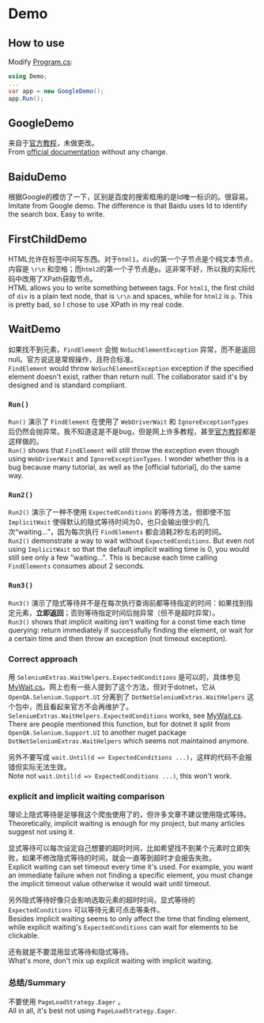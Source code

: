 # Demo

## How to use

Modify [Program.cs](../Program.cs):

```c#
using Demo;
...
var app = new GoogleDemo();
app.Run();
```

## GoogleDemo

来自于[官方教程][1]，未做更改。\
From [official documentation][1] without any change.

## BaiduDemo

根据Google的模仿了一下，区别是百度的搜索框用的是Id唯一标识的。很容易。\
Imitate from Google demo. The difference is that Baidu uses Id to identify the search box. Easy to write.

## FirstChildDemo

HTML允许在标签中间写东西。对于`html1`，`div`的第一个子节点是个纯文本节点，内容是 `\r\n` 和空格；而`html2`的第一个子节点是`p`。这非常不好，所以我的实际代码中改用了XPath获取节点。\
HTML allows you to write something between tags. For `html1`, the first child of `div` is a plain text node, that is `\r\n` and spaces, while for `html2` is `p`. This is pretty bad, so I chose to use XPath in my real code.

## WaitDemo

如果找不到元素，`FindElement` 会抛 `NoSuchElementException` 异常，而不是返回null。官方说这是常规操作，且符合标准。\
`FindElement` would throw `NoSuchElementException` exception if the specified element doesn't exist, rather than return null. The collaborator said it's by designed and is standard compliant.

### `Run()`

`Run()` 演示了 `FindElement` 在使用了 `WebDriverWait` 和 `IgnoreExceptionTypes` 后仍然会抛异常。我不知道这是不是bug，但是网上许多教程，甚至[官方教程][2]都是这样做的。\
`Run()` shows that `FindElement` will still throw the exception even though using `WebDriverWait` and `IgnoreExceptionTypes`. I wonder whether this is a bug because many tutorial, as well as the [official tutorial], do the same way.

### `Run2()`

`Run2()` 演示了一种不使用 `ExpectedConditions` 的等待方法，但即使不加 `ImplicitWait` 使得默认的隐式等待时间为0，也只会输出很少的几次“waiting...”，因为每次执行 `FindElements` 都会消耗2秒左右的时间。\
`Run2()` demonstrate a way to wait without `ExpectedConditions`. But even not using `ImplicitWait` so that the default implicit waiting time is 0, you would still see only a few "waiting...". This is because each time calling `FindElements` consumes about 2 seconds.

### `Run3()`

`Run3()` 演示了隐式等待并不是在每次执行查询前都等待指定的时间：如果找到指定元素，**立即返回**；否则等待指定时间后抛异常（但不是超时异常）。\
`Run3()` shows that implicit waiting isn't waiting for a const time each time querying: return immediately if successfully finding the element, or wait for a certain time and then throw an exception (not timeout exception).

### Correct approach

用 `SeleniumExtras.WaitHelpers.ExpectedConditions` 是可以的，具体参见[MyWait.cs](../MyWait.cs)。网上也有一些人提到了这个方法，但对于dotnet，它从 `OpenQA.Selenium.Support.UI` 分离到了 `DotNetSeleniumExtras.WaitHelpers` 这个包中，而且看起来官方不会再维护了。\
`SeleniumExtras.WaitHelpers.ExpectedConditions` works, see [MyWait.cs](../MyWait.cs). There are people mentioned this function, but for dotnet it split from `OpenQA.Selenium.Support.UI` to another nuget package `DotNetSeleniumExtras.WaitHelpers` which seems not maintained anymore.

另外不要写成 `wait.Until(d => ExpectedConditions ...)`，这样的代码不会报错但实际无法生效。\
Note not `wait.Until(d => ExpectedConditions ...)`, this won't work.

### explicit and implicit waiting comparison

理论上隐式等待是足够我这个爬虫使用了的，但许多文章不建议使用隐式等待。\
Theoretically, implicit waiting is enough for my project, but many articles suggest not using it.

显式等待可以每次设定自己想要的超时时间，比如希望找不到某个元素时立即失败，如果不修改隐式等待的时间，就会一直等到超时才会报告失败。\
Explicit waiting can set timeout every time it's used. For example, you want an immediate failure when not finding a specific element, you must change the implicit timeout value otherwise it would wait until timeout.

另外隐式等待好像只会影响选取元素的超时时间，显式等待的 `ExpectedConditions` 可以等待元素可点击等条件。\
Besides implicit waiting seems to only affect the time that finding element, while explicit waiting's `ExpectedConditions` can wait for elements to be clickable.

还有就是不要混用显式等待和隐式等待。\
What's more, don't mix up explicit waiting with implicit waiting.

### 总结/Summary

不要使用 `PageLoadStrategy.Eager` 。\
All in all, it's best not using `PageLoadStrategy.Eager`.

[1]: https://www.seleniumhq.org/docs/03_webdriver.jsp#introducing-the-selenium-webdriver-api-by-example
[2]: https://www.seleniumhq.org/docs/04_webdriver_advanced.jsp#explicit-waits

